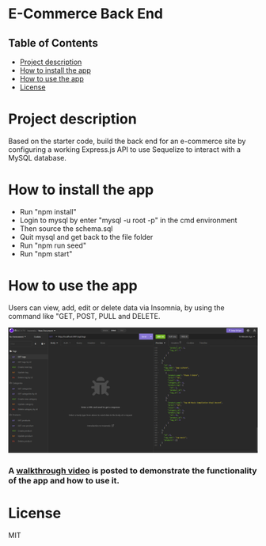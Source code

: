 
# E-Commerce Back End

## Table of Contents
* [Project description](#description)
* [How to install the app](#installation)
* [How to use the app](#usage)
* [License](#license)

# Project description
Based on the starter code, build the back end for an e-commerce site by configuring a working Express.js API to use Sequelize to interact with a MySQL database.

# How to install the app

* Run "npm install"
* Login to mysql by enter "mysql -u root -p" in the cmd environment
* Then source the schema.sql
* Quit mysql and get back to the file folder
* Run "npm run seed"
* Run "npm start"

# How to use the app
Users can view, add, edit or delete data via Insomnia, by using the command like "GET, POST, PULL and DELETE.

![image](./Insomnia.png)

### A [walkthrough video](https://youtu.be/fB1M9KO1qos) is posted to demonstrate the functionality of the app and how to use it.


# License
MIT
